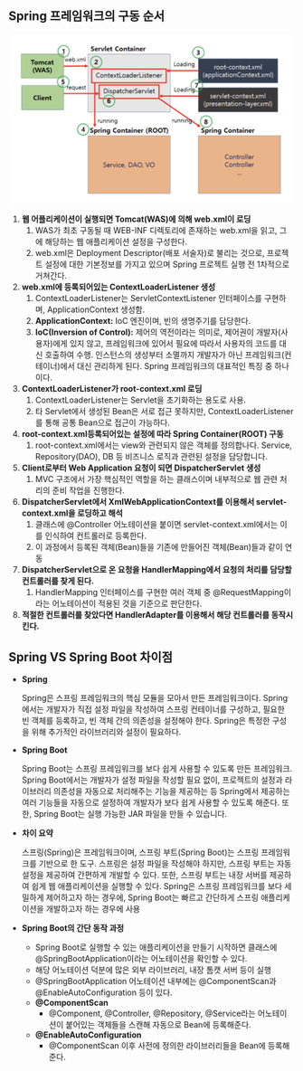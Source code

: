 ## Spring 프레임워크의 구동 순서

![Untitled](./Spring_working_order.png)

1. **웹 어플리케이션이 실행되면 Tomcat(WAS)에 의해 web.xml이 로딩**
    1. WAS가 최초 구동될 때 WEB-INF 디렉토리에 존재하는 web.xml을 읽고, 그에 해당하는 웹 애플리케이션 설정을 구성한다.
    2. web.xml은 Deployment Descriptor(배포 서술자)로 불리는 것으로, 프로젝트 설정에 대한 기본정보를 가지고 있으며 Spring 프로젝트 실행 전 1차적으로 거쳐간다.
2. **web.xml에 등록되어있는 ContextLoaderListener 생성**
    1. ContextLoaderListener는 ServletContextListener 인터페이스를 구현하며, ApplicationContext 생성함.
    2. **ApplicationContext:** IoC 엔진이며, 빈의 생명주기를 담당한다.
    3. **IoC(Inversion of Control):** 제어의 역전이라는 의미로, 제어권이 개발자(사용자)에게 있지 않고, 프레임워크에 있어서 필요에 따라서 사용자의 코드를 대신 호출하여 수행. 인스턴스의 생성부터 소멸까지 개발자가 아닌 프레임워크(컨테이너)에서 대신 관리하게 된다. Spring 프레임워크의 대표적인 특징 중 하나이다.
3. **ContextLoaderListener가 root-context.xml 로딩**
    1. ContextLoaderListener는 Servlet을 초기화하는 용도로 사용.
    2. 타 Servlet에서 생성된 Bean은 서로 접근 못하지만, ContextLoaderListener를 통해 공통 Bean으로 접근이 가능하다.
4. **root-context.xml등록되어있는 설정에 따라 Spring Container(ROOT) 구동**
    1. root-context.xml에서는 view와 관련되지 않은 객체를 정의합나다. Service, Repository(DAO), DB 등 비즈니스 로직과 관련된 설정을 담당합니다.
5. **Client로부터 Web Application 요청이 되면 DispatcherServlet 생성**
    1. MVC 구조에서 가장 핵심적인 역할을 하는 클래스이며 내부적으로 웹 관련 처리의 준비 작업을 진행한다.
6. **DispatcherServlet에서 XmlWebApplicationContext를 이용해서 servlet-context.xml을 로딩하고 해석**
    1. 클래스에 @Controller 어노테이션을 붙이면 servlet-context.xml에서는 이를 인식하여 컨트롤러로 등록한다.
    2. 이 과정에서 등록된 객체(Bean)들을 기존에 만들어진 객체(Bean)들과 같이 연동
7. **DispatcherServlet으로 온 요청을 HandlerMapping에서 요청의 처리를 담당할 컨트롤러를 찾게 된다.**
    1. HandlerMapping 인터페이스를 구현한 여러 객체 중 @RequestMapping이라는 어노테이션이 적용된 것을 기준으로 판단한다.
8. **적절한 컨트롤러를 찾았다면 HandlerAdapter를 이용해서 해당 컨트롤러를 동작시킨다.**

## Spring VS Spring Boot 차이점

- **Spring**
    
    Spring은 스프링 프레임워크의 핵심 모듈을 모아서 만든 프레임워크이다. Spring에서는 개발자가 직접 설정 파일을 작성하여 스프링 컨테이너를 구성하고, 필요한 빈 객체를 등록하고, 빈 객체 간의 의존성을 설정해야 한다. Spring은 특정한 구성을 위해 추가적인 라이브러리와 설정이 필요하다.
    
- **Spring Boot**
    
    Spring Boot는 스프링 프레임워크를 보다 쉽게 사용할 수 있도록 만든 프레임워크. Spring Boot에서는 개발자가 설정 파일을 작성할 필요 없이, 프로젝트의 설정과 라이브러리 의존성을 자동으로 처리해주는 기능을 제공하는 등 Spring에서 제공하는 여러 기능들을 자동으로 설정하여 개발자가 보다 쉽게 사용할 수 있도록 해준다. 또한, Spring Boot는 실행 가능한 JAR 파일을 만들 수 있습니다.
    
- **차이 요약**
    
    스프링(Spring)은 프레임워크이며, 스프링 부트(Spring Boot)는 스프링 프레임워크를 기반으로 한 도구. 스프링은 설정 파일을 작성해야 하지만, 스프링 부트는 자동 설정을 제공하여 간편하게 개발할 수 있다. 또한, 스프링 부트는 내장 서버를 제공하여 쉽게 웹 애플리케이션을 실행할 수 있다. Spring은 스프링 프레임워크를 보다 세밀하게 제어하고자 하는 경우에, Spring Boot는 빠르고 간단하게 스프링 애플리케이션을 개발하고자 하는 경우에 사용
    
- **Spring Boot의 간단 동작 과정**
    - Spring Boot로 실행할 수 있는 애플리케이션을 만들기 시작하면 클래스에 @SpringBootApplication이라는 어노테이션을 확인할 수 있다.
    - 해당 어노테이션 덕분에 많은 외부 라이브러리, 내장 톰캣 서버 등이 실행
    - @SpringBootApplication 어노테이션 내부에는 @ComponentScan과 @EnableAutoConfiguration 등이 있다.
    - **@ComponentScan**
        - @Component, @Controller, @Repository, @Service라는 어노테이션이 붙어있는 객체들을 스캔해 자동으로 Bean에 등록해준다.
    - **@EnableAutoConfiguration**
        - @ComponentScan 이후 사전에 정의한 라이브러리들을 Bean에 등록해준다.
